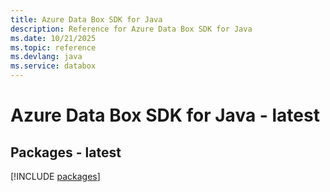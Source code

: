 ```yaml
---
title: Azure Data Box SDK for Java
description: Reference for Azure Data Box SDK for Java
ms.date: 10/21/2025
ms.topic: reference
ms.devlang: java
ms.service: databox
---
```

# Azure Data Box SDK for Java - latest
## Packages - latest
[!INCLUDE [packages](data-box-index.md)]